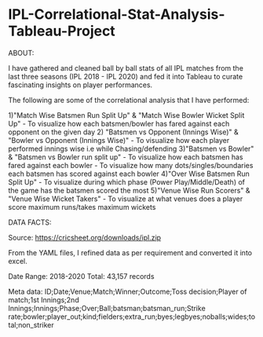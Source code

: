 # IPL-Correlational-Stat-Analysis-Tableau-Project
ABOUT:

I have gathered and cleaned ball by ball stats of all IPL matches from the last three seasons (IPL 2018 - IPL 2020) and fed it into Tableau to curate fascinating insights on player performances. 

The following are some of the correlational analysis that I have performed:

1)"Match Wise Batsmen Run Split Up" & "Match Wise Bowler Wicket Split Up" 
    - To visualize how each batsmen/bowler has fared against each opponent on the given day
2) "Batsmen vs Opponent (Innings Wise)" & "Bowler vs Opponent (Innings Wise)"
	- To visualize how each player performed innings wise i.e while Chasing/defending
3)"Batsmen vs Bowler" & "Batsmen vs Bowler run split up"
	- To visualize how each batsmen has fared against each bowler 
	- To visualize how many dots/singles/boundaries each batsmen has scored against each bowler
4)"Over Wise Batsmen Run Split Up" 
	- To visualize during which phase (Power Play/Middle/Death) of the game has the batsmen scored the most
5)"Venue Wise Run Scorers" & "Venue Wise Wicket Takers" 
	- To visualize at what venues does a player score maximum runs/takes maximum wickets	
	
DATA FACTS:

Source: https://cricsheet.org/downloads/ipl.zip

From the YAML files, I refined data as per requirement and converted it into excel. 

Date Range: 2018-2020
Total: 43,157 records

Meta data:
ID;Date;Venue;Match;Winner;Outcome;Toss	decision;Player of match;1st Innings;2nd Innings;Innings;Phase;Over;Ball;batsman;batsman_run;Strike rate;bowler;player_out;kind;fielders;extra_run;byes;legbyes;noballs;wides;total;non_striker
